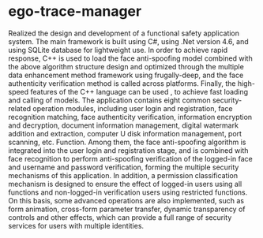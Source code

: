 # ego-trace-manager
Realized the design and development of a functional safety application system. The main framework is built using C#, using .Net version 4.6, and using SQLite database for lightweight use. In order to achieve rapid response, C++ is used to load the face anti-spoofing model combined with the above algorithm structure design and optimized through the multiple data enhancement method framework using frugally-deep, and the face authenticity verification method is called across platforms. Finally, the high-speed features of the C++ language can be used , to achieve fast loading and calling of models. The application contains eight common security-related operation modules, including user login and registration, face recognition matching, face authenticity verification, information encryption and decryption, document information management, digital watermark addition and extraction, computer U disk information management, port scanning, etc. Function. Among them, the face anti-spoofing algorithm is integrated into the user login and registration stage, and is combined with face recognition to perform anti-spoofing verification of the logged-in face and username and password verification, forming the multiple security mechanisms of this application. In addition, a permission classification mechanism is designed to ensure the effect of logged-in users using all functions and non-logged-in verification users using restricted functions. On this basis, some advanced operations are also implemented, such as form animation, cross-form parameter transfer, dynamic transparency of controls and other effects, which can provide a full range of security services for users with multiple identities.
